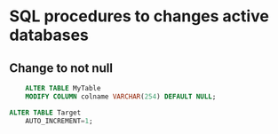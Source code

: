 # SQL procedures to changes active databases

## Change to not null

``` sql
	ALTER TABLE MyTable 
    MODIFY COLUMN colname VARCHAR(254) DEFAULT NULL;
``` 

``` sql
ALTER TABLE Target
    AUTO_INCREMENT=1;
```

